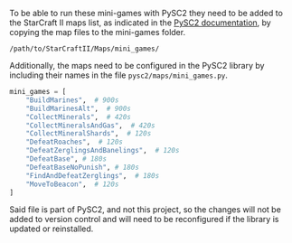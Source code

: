 To be able to run these mini-games with PySC2 they need to be added to the StarCraft II maps list, as indicated in the [PySC2 documentation](https://github.com/google-deepmind/pysc2?tab=readme-ov-file#get-the-maps), by copying the map files to the mini-games folder.

`/path/to/StarCraftII/Maps/mini_games/`

Additionally, the maps need to be configured in the PySC2 library by including their names in the file `pysc2/maps/mini_games.py`.

```python
mini_games = [
    "BuildMarines",  # 900s
    "BuildMarinesAlt",  # 900s
    "CollectMinerals",  # 420s
    "CollectMineralsAndGas",  # 420s
    "CollectMineralShards",  # 120s
    "DefeatRoaches",  # 120s
    "DefeatZerglingsAndBanelings",  # 120s
    "DefeatBase", # 180s
    "DefeatBaseNoPunish", # 180s
    "FindAndDefeatZerglings",  # 180s
    "MoveToBeacon",  # 120s
]
```

Said file is part of PySC2, and not this project, so the changes will not be added to version control and will need to be reconfigured if the library is updated or reinstalled.